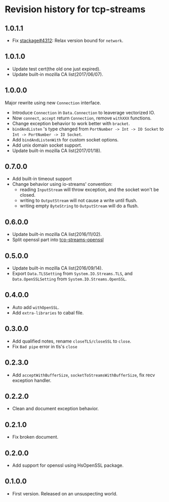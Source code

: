 # Revision history for tcp-streams

## 1.0.1.1

* Fix [stackage#4312](https://github.com/commercialhaskell/stackage/issues/4312): Relax version bound for `network`.


## 1.0.1.0

* Update test cert(the old one just expired).
* Update built-in mozilla CA list(2017/06/07).

## 1.0.0.0

Major rewrite using new `Connection` interface.

* Introduce `Connection` in `Data.Connection` to leaverage vectorized IO.
* Now `connect`, `accept` return `Connection`, remove `withXXX` functions.
* Change exception behavior to work better with `bracket`.
* `bindAndListen` 's type changed from `PortNumber -> Int -> IO Socket` to `Int -> PortNumber -> IO Socket`.
* Add `bindAndListenWith` for custom socket options.
* Add unix domain socket support.
* Update built-in mozilla CA list(2017/01/18).

## 0.7.0.0

* Add built-in timeout support
* Change behavior using io-streams' convention: 
    * reading `InputStream` will throw exception, and the socket won't be closed.
    * writing to `OutputStream` will not cause a write until flush.
    * writing empty `ByteString` to `OutputStream` will do a flush.

## 0.6.0.0

* Update built-in mozilla CA list(2016/11/02).
* Split openssl part into [tcp-streams-openssl](hackage.haskell.org/package/tcp-streams-openssl)

## 0.5.0.0

* Update built-in mozilla CA list(2016/09/14).
* Export `Data.TLSSetting` from `System.IO.Streams.TLS`, and `Data.OpenSSLSetting` from `System.IO.Streams.OpenSSL`.

## 0.4.0.0

* Auto add `withOpenSSL`.
* Add `extra-libraries` to cabal file.

## 0.3.0.0

* Add qualified notes, rename `closeTLS/closeSSL` to `close`.
* Fix `Bad pipe` error in tls's `close`

## 0.2.3.0

* Add `acceptWithBufferSize`, `socketToStreamsWithBufferSize`, fix recv exception handler.

## 0.2.2.0

* Clean and document exception behavior.

## 0.2.1.0

* Fix broken document.

## 0.2.0.0

* Add support for openssl using HsOpenSSL package.

## 0.1.0.0

* First version. Released on an unsuspecting world.
